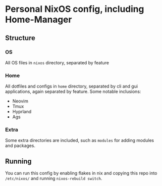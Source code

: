 # Personal NixOS config, including Home-Manager

## Structure

### OS

All OS files in `nixos` directory, separated by feature

### Home

All dotfiles and configs in `home` directory, separated by cli and gui applications, again separated by feature.
Some notable inclusions:

- Neovim
- Tmux
- Hyprland
- Ags

### Extra

Some extra directories are included, such as `modules` for adding modules and packages.

## Running

You can run this config by enabling flakes in nix and copying this repo into `/etc/nixos/` and running `nixos-rebuild switch`.
